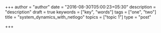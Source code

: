 +++
author = "author"
date = "2016-08-30T05:00:23+05:30"
description = "description"
draft = true
keywords = ["key", "words"]
tags = ["one", "two"]
title = "system_dynamics_with_netlogo"
topics = ["topic 1"]
type = "post"

+++


